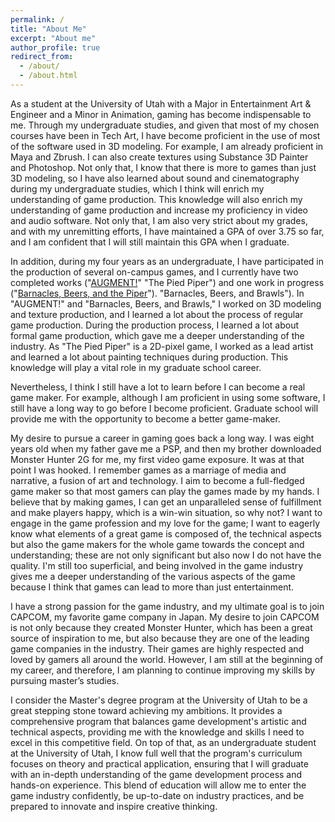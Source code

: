 ```yaml
---
permalink: /
title: "About Me"
excerpt: "About me"
author_profile: true
redirect_from: 
  - /about/
  - /about.html
---
```


As a student at the University of Utah with a Major in Entertainment Art & Engineer and a Minor in Animation, gaming has become indispensable to me. Through my undergraduate studies, and given that most of my chosen courses have been in Tech Art, I have become proficient in the use of most of the software used in 3D modeling. For example, I am already proficient in Maya and Zbrush. I can also create textures using Substance 3D Painter and Photoshop. Not only that, I know that there is more to games than just 3D modeling, so I have also learned about sound and cinematography during my undergraduate studies, which I think will enrich my understanding of game production. This knowledge will also enrich my understanding of game production and increase my proficiency in video and audio software. Not only that, I am also very strict about my grades, and with my unremitting efforts, I have maintained a GPA of over 3.75 so far, and I am confident that I will still maintain this GPA when I graduate.

In addition, during my four years as an undergraduate, I have participated in the production of several on-campus games, and I currently have two completed works ("[AUGMENT!](https://kaeyde.itch.io/augment)" "The Pied Piper") and one work in progress ("[Barnacles, Beers, and the Piper](https://magusconjurer.itch.io/barnacles-beers-and-brawls)"). "Barnacles, Beers, and Brawls"). In "AUGMENT!" and "Barnacles, Beers, and Brawls," I worked on 3D modeling and texture production, and I learned a lot about the process of regular game production. During the production process, I learned a lot about formal game production, which gave me a deeper understanding of the industry. As "The Pied Piper" is a 2D-pixel game, I worked as a lead artist and learned a lot about painting techniques during production. This knowledge will play a vital role in my graduate school career.

Nevertheless, I think I still have a lot to learn before I can become a real game maker. For example, although I am proficient in using some software, I still have a long way to go before I become proficient. Graduate school will provide me with the opportunity to become a better game-maker.

My desire to pursue a career in gaming goes back a long way. I was eight years old when my father gave me a PSP, and then my brother downloaded Monster Hunter 2G for me, my first video game exposure. It was at that point I was hooked. I remember games as a marriage of media and narrative, a fusion of art and technology. I aim to become a full-fledged game maker so that most gamers can play the games made by my hands. I believe that by making games, I can get an unparalleled sense of fulfillment and make players happy, which is a win-win situation, so why not? I want to engage in the game profession and my love for the game; I want to eagerly know what elements of a great game is composed of, the technical aspects but also the game makers for the whole game towards the concept and understanding; these are not only significant but also now I do not have the quality. I'm still too superficial, and being involved in the game industry gives me a deeper understanding of the various aspects of the game because I think that games can lead to more than just entertainment.

I have a strong passion for the game industry, and my ultimate goal is to join CAPCOM, my favorite game company in Japan. My desire to join CAPCOM is not only because they created Monster Hunter, which has been a great source of inspiration to me, but also because they are one of the leading game companies in the industry. Their games are highly respected and loved by gamers all around the world. However, I am still at the beginning of my career, and therefore, I am planning to continue improving my skills by pursuing master’s studies.

I consider the Master's degree program at the University of Utah to be a great stepping stone toward achieving my ambitions. It provides a comprehensive program that balances game development's artistic and technical aspects, providing me with the knowledge and skills I need to excel in this competitive field. On top of that, as an undergraduate student at the University of Utah, I know full well that the program's curriculum focuses on theory and practical application, ensuring that I will graduate with an in-depth understanding of the game development process and hands-on experience. This blend of education will allow me to enter the game industry confidently, be up-to-date on industry practices, and be prepared to innovate and inspire creative thinking.

